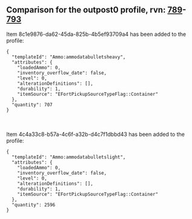 ## Comparison for the outpost0 profile, rvn: [789](https://github.com/PRO100KatYT/FortniteProfileRevisions/tree/main/profiles/outpost0/789%20outpost0.json)-[793](https://github.com/PRO100KatYT/FortniteProfileRevisions/tree/main/profiles/outpost0/793%20outpost0.json)

Item 8c1e9876-da62-45da-825b-4b5ef93709a4 has been added to the profile:

```
{
  "templateId": "Ammo:ammodatabulletsheavy",
  "attributes": {
    "loadedAmmo": 0,
    "inventory_overflow_date": false,
    "level": 0,
    "alterationDefinitions": [],
    "durability": 1,
    "itemSource": "EFortPickupSourceTypeFlag::Container"
  },
  "quantity": 707
}
```

<br><br>
Item 4c4a33c8-b57a-4c6f-a32b-d4c7f1dbbd43 has been added to the profile:

```
{
  "templateId": "Ammo:ammodatabulletslight",
  "attributes": {
    "loadedAmmo": 0,
    "inventory_overflow_date": false,
    "level": 0,
    "alterationDefinitions": [],
    "durability": 1,
    "itemSource": "EFortPickupSourceTypeFlag::Container"
  },
  "quantity": 2596
}
```

<br><br>
